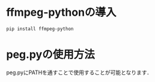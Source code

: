 # ffmpeg-pythonの導入
```shell
pip install ffmpeg-python
```
# peg.pyの使用方法

peg.pyにPATHを通すことで使用することが可能となります．
